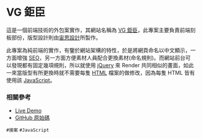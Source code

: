 # VG 鉅臣

這是一個前端技術的外包案實作，其網站名稱為 [VG 鉅臣](http://www.vgmold.com.tw/)，此專案主要負責前端刻板部份，版型設計則由[宙思設計](https://www.zeusdesign.com.tw/)所製作。

此專案為純前端的實作，有鑒於網站架構的特性，於是將網頁命名以中文顯示，一方面增強 [SEO](https://zh.wikipedia.org/zh-tw/%E6%90%9C%E5%B0%8B%E5%BC%95%E6%93%8E%E6%9C%80%E4%BD%B3%E5%8C%96)，另一方面方便素材人員配合更換素材(命名規則)。而網站前台可以發現都有固定幾項規則，所以就使用 [jQuery](https://zh.wikipedia.org/wiki/JQuery) 來 Render 共同相似的畫面，如此一來當版型有所更換時就不需要每隻 [HTML](https://zh.wikipedia.org/zh-tw/HTML) 檔案的做修改，因為每隻 HTML 皆有使用該 [JavaScript](https://zh.wikipedia.org/zh-tw/JavaScript)。

### 相關參考
* [Live Demo](http://www.vgmold.com.tw/)
* [GitHub 原始碼](https://github.com/comdan66/vg)

`#接案` `#JavaScript`
